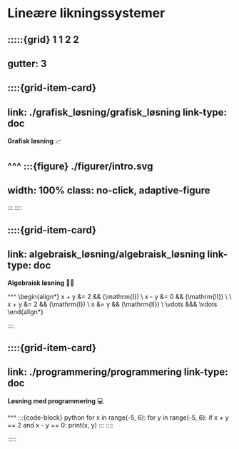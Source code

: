 # Lineære likningssystemer

:::::{grid} 1 1 2 2
---
gutter: 3
---

::::{grid-item-card}
---
link: ./grafisk_løsning/grafisk_løsning
link-type: doc
---
**Grafisk løsning** 📈

^^^
:::{figure} ./figurer/intro.svg
---
width: 100%
class: no-click, adaptive-figure
---
:::
::::

::::{grid-item-card}
---
link: algebraisk_løsning/algebraisk_løsning
link-type: doc
---
**Algebraisk løsning** ✍🏼

^^^
\begin{align*}
    x + y &= 2 && (\mathrm{I}) \\
    x - y &= 0 && (\mathrm{II}) \\
    \\
    x + y &= 2 && (\mathrm{I}) \\
    x &= y && (\mathrm{II})
    \\
    \vdots &&& \vdots
\end{align*}

::::

::::{grid-item-card}
---
link: ./programmering/programmering
link-type: doc
---
**Løsning med programmering** 💻

^^^
:::{code-block} python
for x in range(-5, 6):
    for y in range(-5, 6):
        if x + y == 2 and x - y == 0:
            print(x, y)
:::
::::

:::::